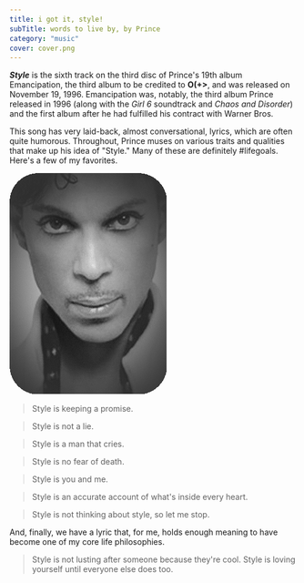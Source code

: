```yaml
---
title: i got it, style!
subTitle: words to live by, by Prince
category: "music"
cover: cover.png
---
```

**_Style_** is the sixth track on the third disc of Prince's 19th album Emancipation, the third album to be credited to **O(+>**, and was released on November 19, 1996. Emancipation was, notably, the third album Prince released in 1996 (along with the *Girl 6* soundtrack and *Chaos and Disorder*) and the first album after he had fulfilled his contract with Warner Bros.

This song has very laid-back, almost conversational, lyrics, which are often quite humorous. Throughout, Prince muses on various traits and qualities that make up his idea of "Style." Many of these are definitely #lifegoals. Here's a few of my favorites.

![Close-up of Prince's face surrounded by the hood of a luxurious and fluffy coat](./prince.png)

> Style is keeping a promise. 

> Style is not a lie. 

> Style is a man that cries. 

> Style is no fear of death. 

> Style is you and me. 

> Style is an accurate account of what's inside every heart. 

> Style is not thinking about style, so let me stop. 

And, finally, we have a lyric that, for me, holds enough meaning to have become one of my core life philosophies.

> Style is not lusting after someone because they're cool. Style is loving yourself until everyone else does too.
